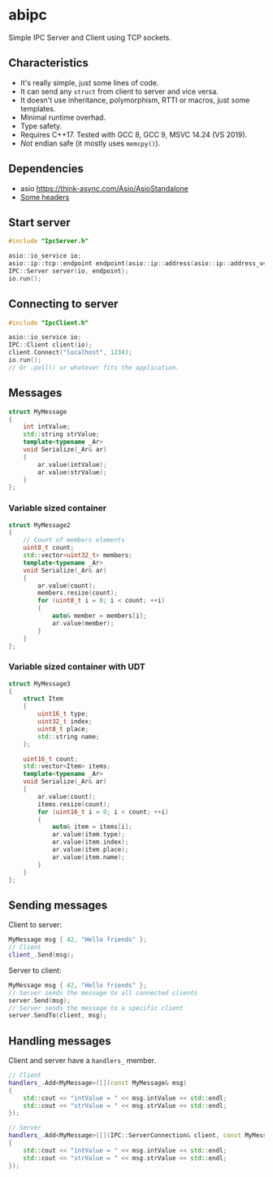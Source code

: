 # abipc

Simple IPC Server and Client using TCP sockets.

## Characteristics

* It's really simple, just some lines of code.
* It can send any `struct` from client to server and vice versa.
* It doesn't use inheritance, polymorphism, RTTI or macros, just some templates.
* Minimal runtime overhad.
* Type safety.
* Requires C++17. Tested with GCC 8, GCC 9, MSVC 14.24 (VS 2019).
* *Not* endian safe (it mostly uses `memcpy()`).

## Dependencies

* asio https://think-async.com/Asio/AsioStandalone
* [Some headers](../Include/sa)

## Start server

~~~cpp
#include "IpcServer.h"

asio::io_service io;
asio::ip::tcp::endpoint endpoint(asio::ip::address(asio::ip::address_v4(ip)), 1234);
IPC::Server server(io, endpoint);
io.run();
~~~

## Connecting to server

~~~cpp
#include "IpcClient.h"

asio::io_service io;
IPC::Client client(io);
client.Connect("localhost", 1234);
io.run();
// Or .poll() or whatever fits the application.
~~~

## Messages

~~~cpp
struct MyMessage
{
    int intValue;
    std::string strValue;
    template<typename _Ar>
    void Serialize(_Ar& ar)
    {
        ar.value(intValue);
        ar.value(strValue);
    }
};
~~~

### Variable sized container

~~~cpp
struct MyMessage2
{
    // Count of members elements
    uint8_t count;
    std::vector<uint32_t> members;
    template<typename _Ar>
    void Serialize(_Ar& ar)
    {
        ar.value(count);
        members.resize(count);
        for (uint8_t i = 0; i < count; ++i)
        {
            auto& member = members[i];
            ar.value(member);
        }
    }
};
~~~

### Variable sized container with UDT

~~~cpp
struct MyMessage3
{
    struct Item
    {
        uint16_t type;
        uint32_t index;
        uint8_t place;
        std::string name;
    };

    uint16_t count;
    std::vector<Item> items;
    template<typename _Ar>
    void Serialize(_Ar& ar)
    {
        ar.value(count);
        items.resize(count);
        for (uint16_t i = 0; i < count; ++i)
        {
            auto& item = items[i];
            ar.value(item.type);
            ar.value(item.index);
            ar.value(item.place);
            ar.value(item.name);
        }
    }
};
~~~

## Sending messages

Client to server:

~~~cpp
MyMessage msg { 42, "Hello friends" };
// Client
client_.Send(msg);
~~~

Server to client:

~~~cpp
MyMessage msg { 42, "Hello friends" };
// Server sends the message to all connected clients
server.Send(msg);
// Server sends the message to a specific client
server.SendTo(client, msg);
~~~

## Handling messages

Client and server have a `handlers_` member.

~~~cpp
// Client
handlers_.Add<MyMessage>([](const MyMessage& msg)
{
    std::cout << "intValue = " << msg.intValue << std::endl;
    std::cout << "strValue = " << msg.strValue << std::endl;
});
~~~

~~~cpp
// Server
handlers_.Add<MyMessage>([](IPC::ServerConnection& client, const MyMessage& msg)
{
    std::cout << "intValue = " << msg.intValue << std::endl;
    std::cout << "strValue = " << msg.strValue << std::endl;
});
~~~

